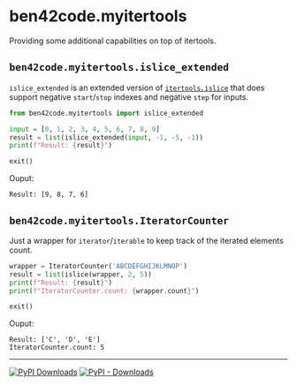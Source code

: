 # ben42code.myitertools
Providing some additional capabilities on top of itertools.

## `ben42code.myitertools.islice_extended`
`islice_extended` is an extended version of [`itertools.islice`](https://docs.python.org/3/library/itertools.html#itertools.islice) that does support negative `start`/`stop` indexes and negative `step` for inputs.

```python
from ben42code.myitertools import islice_extended

input = [0, 1, 2, 3, 4, 5, 6, 7, 8, 9]
result = list(islice_extended(input, -1, -5, -1))
print(f"Result: {result}")

exit()
```
Ouput:
```
Result: [9, 8, 7, 6]
```

## `ben42code.myitertools.IteratorCounter`
Just a wrapper for `iterator`/`iterable` to keep track of the iterated elements count.

```python
wrapper = IteratorCounter('ABCDEFGHIJKLMNOP')
result = list(islice(wrapper, 2, 5))
print(f"Result: {result}")
print(f"IteratorCounter.count: {wrapper.count}")

exit()
```
Ouput:
```
Result: ['C', 'D', 'E']
IteratorCounter.count: 5
```

---
[![PyPI Downloads](https://static.pepy.tech/badge/ben42code-myitertools)](https://pepy.tech/projects/ben42code-myitertools)
[![PyPI - Downloads](https://img.shields.io/pypi/dm/ben42code.myitertools)](https://pypistats.org/packages/ben42code.myitertools)

